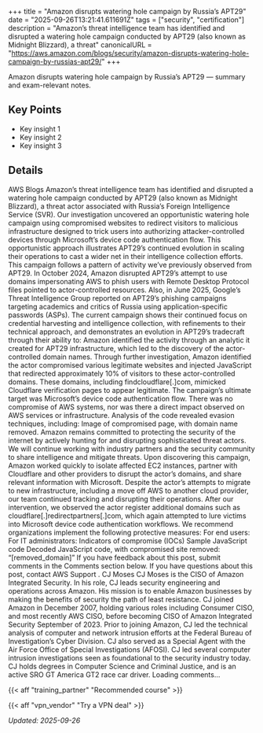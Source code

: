 +++
title = "Amazon disrupts watering hole campaign by Russia’s APT29"
date = "2025-09-26T13:21:41.611691Z"
tags = ["security", "certification"]
description = "Amazon’s threat intelligence team has identified and disrupted a watering hole campaign conducted by APT29 (also known as Midnight Blizzard), a threat"
canonicalURL = "https://aws.amazon.com/blogs/security/amazon-disrupts-watering-hole-campaign-by-russias-apt29/"
+++

Amazon disrupts watering hole campaign by Russia’s APT29 — summary and exam-relevant notes.

## Key Points
- Key insight 1
- Key insight 2
- Key insight 3

## Details
AWS Blogs Amazon’s threat intelligence team has identified and disrupted a watering hole campaign conducted by APT29 (also known as Midnight Blizzard), a threat actor associated with Russia’s Foreign Intelligence Service (SVR). Our investigation uncovered an opportunistic watering hole campaign using compromised websites to redirect visitors to malicious infrastructure designed to trick users into authorizing attacker-controlled devices through Microsoft’s device code authentication flow. This opportunistic approach illustrates APT29’s continued evolution in scaling their operations to cast a wider net in their intelligence collection efforts. This campaign follows a pattern of activity we’ve previously observed from APT29. In October 2024, Amazon disrupted APT29’s attempt to use domains impersonating AWS to phish users with Remote Desktop Protocol files pointed to actor-controlled resources. Also, in June 2025, Google’s Threat Intelligence Group reported on APT29’s phishing campaigns targeting academics and critics of Russia using application-specific passwords (ASPs). The current campaign shows their continued focus on credential harvesting and intelligence collection, with refinements to their technical approach, and demonstrates an evolution in APT29’s tradecraft through their ability to: Amazon identified the activity through an analytic it created for APT29 infrastructure, which led to the discovery of the actor-controlled domain names. Through further investigation, Amazon identified the actor compromised various legitimate websites and injected JavaScript that redirected approximately 10% of visitors to these actor-controlled domains. These domains, including findcloudflare[.]com, mimicked Cloudflare verification pages to appear legitimate. The campaign’s ultimate target was Microsoft’s device code authentication flow. There was no compromise of AWS systems, nor was there a direct impact observed on AWS services or infrastructure. Analysis of the code revealed evasion techniques, including: Image of compromised page, with domain name removed. Amazon remains committed to protecting the security of the internet by actively hunting for and disrupting sophisticated threat actors. We will continue working with industry partners and the security community to share intelligence and mitigate threats. Upon discovering this campaign, Amazon worked quickly to isolate affected EC2 instances, partner with Cloudflare and other providers to disrupt the actor’s domains, and share relevant information with Microsoft. Despite the actor’s attempts to migrate to new infrastructure, including a move off AWS to another cloud provider, our team continued tracking and disrupting their operations. After our intervention, we observed the actor register additional domains such as cloudflare[.]redirectpartners[.]com, which again attempted to lure victims into Microsoft device code authentication workflows. We recommend organizations implement the following protective measures: For end users: For IT administrators: Indicators of compromise (IOCs) Sample JavaScript code Decoded JavaScript code, with compromised site removed: “[removed\_domain]” If you have feedback about this post, submit comments in the Comments section below. If you have questions about this post, contact AWS Support . CJ Moses CJ Moses is the CISO of Amazon Integrated Security. In his role, CJ leads security engineering and operations across Amazon. His mission is to enable Amazon businesses by making the benefits of security the path of least resistance. CJ joined Amazon in December 2007, holding various roles including Consumer CISO, and most recently AWS CISO, before becoming CISO of Amazon Integrated Security September of 2023. Prior to joining Amazon, CJ led the technical analysis of computer and network intrusion efforts at the Federal Bureau of Investigation’s Cyber Division. CJ also served as a Special Agent with the Air Force Office of Special Investigations (AFOSI). CJ led several computer intrusion investigations seen as foundational to the security industry today. CJ holds degrees in Computer Science and Criminal Justice, and is an active SRO GT America GT2 race car driver. Loading comments…



{{< aff "training_partner" "Recommended course" >}}

{{< aff "vpn_vendor" "Try a VPN deal" >}}

*Updated: 2025-09-26*